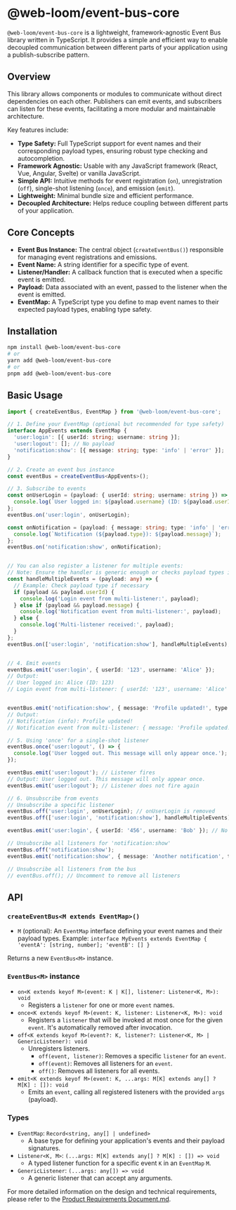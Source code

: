 # @web-loom/event-bus-core

`@web-loom/event-bus-core` is a lightweight, framework-agnostic Event Bus library written in TypeScript. It provides a simple and efficient way to enable decoupled communication between different parts of your application using a publish-subscribe pattern.

## Overview

This library allows components or modules to communicate without direct dependencies on each other. Publishers can emit events, and subscribers can listen for these events, facilitating a more modular and maintainable architecture.

Key features include:
-   **Type Safety:** Full TypeScript support for event names and their corresponding payload types, ensuring robust type checking and autocompletion.
-   **Framework Agnostic:** Usable with any JavaScript framework (React, Vue, Angular, Svelte) or vanilla JavaScript.
-   **Simple API:** Intuitive methods for event registration (`on`), unregistration (`off`), single-shot listening (`once`), and emission (`emit`).
-   **Lightweight:** Minimal bundle size and efficient performance.
-   **Decoupled Architecture:** Helps reduce coupling between different parts of your application.

## Core Concepts

-   **Event Bus Instance:** The central object (`createEventBus()`) responsible for managing event registrations and emissions.
-   **Event Name:** A string identifier for a specific type of event.
-   **Listener/Handler:** A callback function that is executed when a specific event is emitted.
-   **Payload:** Data associated with an event, passed to the listener when the event is emitted.
-   **EventMap:** A TypeScript type you define to map event names to their expected payload types, enabling type safety.

## Installation

```bash
npm install @web-loom/event-bus-core
# or
yarn add @web-loom/event-bus-core
# or
pnpm add @web-loom/event-bus-core
```

## Basic Usage

```typescript
import { createEventBus, EventMap } from '@web-loom/event-bus-core';

// 1. Define your EventMap (optional but recommended for type safety)
interface AppEvents extends EventMap {
  'user:login': [{ userId: string; username: string }];
  'user:logout': []; // No payload
  'notification:show': [{ message: string; type: 'info' | 'error' }];
}

// 2. Create an event bus instance
const eventBus = createEventBus<AppEvents>();

// 3. Subscribe to events
const onUserLogin = (payload: { userId: string; username: string }) => {
  console.log(`User logged in: ${payload.username} (ID: ${payload.userId})`);
};
eventBus.on('user:login', onUserLogin);

const onNotification = (payload: { message: string; type: 'info' | 'error' }) => {
  console.log(`Notification (${payload.type}): ${payload.message}`);
};
eventBus.on('notification:show', onNotification);


// You can also register a listener for multiple events:
// Note: Ensure the handler is generic enough or checks payload types if they differ.
const handleMultipleEvents = (payload: any) => {
  // Example: Check payload type if necessary
  if (payload && payload.userId) {
    console.log('Login event from multi-listener:', payload);
  } else if (payload && payload.message) {
    console.log('Notification event from multi-listener:', payload);
  } else {
    console.log('Multi-listener received:', payload);
  }
};
eventBus.on(['user:login', 'notification:show'], handleMultipleEvents);


// 4. Emit events
eventBus.emit('user:login', { userId: '123', username: 'Alice' });
// Output:
// User logged in: Alice (ID: 123)
// Login event from multi-listener: { userId: '123', username: 'Alice' }


eventBus.emit('notification:show', { message: 'Profile updated!', type: 'info' });
// Output:
// Notification (info): Profile updated!
// Notification event from multi-listener: { message: 'Profile updated!', type: 'info' }

// 5. Using 'once' for a single-shot listener
eventBus.once('user:logout', () => {
  console.log('User logged out. This message will only appear once.');
});

eventBus.emit('user:logout'); // Listener fires
// Output: User logged out. This message will only appear once.
eventBus.emit('user:logout'); // Listener does not fire again

// 6. Unsubscribe from events
// Unsubscribe a specific listener
eventBus.off('user:login', onUserLogin); // onUserLogin is removed
eventBus.off(['user:login', 'notification:show'], handleMultipleEvents); // handleMultipleEvents is removed for both

eventBus.emit('user:login', { userId: '456', username: 'Bob' }); // No listeners for 'user:login' will fire now.

// Unsubscribe all listeners for 'notification:show'
eventBus.off('notification:show');
eventBus.emit('notification:show', { message: 'Another notification', type: 'error' }); // No listeners called

// Unsubscribe all listeners from the bus
// eventBus.off(); // Uncomment to remove all listeners
```

## API

### `createEventBus<M extends EventMap>()`

-   `M` (optional): An `EventMap` interface defining your event names and their payload types.
    Example: `interface MyEvents extends EventMap { 'eventA': [string, number]; 'eventB': [] }`

Returns a new `EventBus<M>` instance.

### `EventBus<M>` instance

-   `on<K extends keyof M>(event: K | K[], listener: Listener<K, M>): void`
    -   Registers a `listener` for one or more `event` names.
-   `once<K extends keyof M>(event: K, listener: Listener<K, M>): void`
    -   Registers a `listener` that will be invoked at most once for the given `event`. It's automatically removed after invocation.
-   `off<K extends keyof M>(event?: K, listener?: Listener<K, M> | GenericListener): void`
    -   Unregisters listeners.
        -   `off(event, listener)`: Removes a specific `listener` for an `event`.
        -   `off(event)`: Removes all listeners for an `event`.
        -   `off()`: Removes all listeners for all events.
-   `emit<K extends keyof M>(event: K, ...args: M[K] extends any[] ? M[K] : []): void`
    -   Emits an `event`, calling all registered listeners with the provided `args` (payload).

### Types

-   `EventMap`: `Record<string, any[] | undefined>`
    -   A base type for defining your application's events and their payload signatures.
-   `Listener<K, M>`: `(...args: M[K] extends any[] ? M[K] : []) => void`
    -   A typed listener function for a specific event `K` in an `EventMap` `M`.
-   `GenericListener`: `(...args: any[]) => void`
    -   A generic listener that can accept any arguments.

For more detailed information on the design and technical requirements, please refer to the [Product Requirements Document.md](./Product%20Requirements%20Document.md).
```
